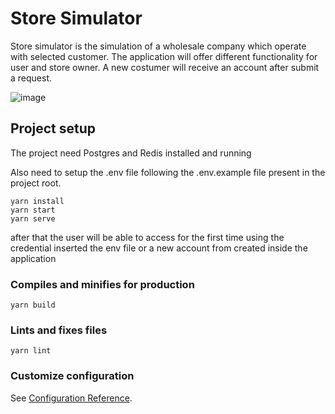 # Store Simulator

Store simulator is the simulation of a wholesale company which operate with selected customer.
The application will offer different functionality for user and store owner.
A new costumer will receive an account after submit a request.

![image](src/asset/mainView.png)

## Project setup

The project need Postgres and Redis installed and running

Also need to setup the .env file following the .env.example file present in the project root.

```
yarn install
yarn start
yarn serve
```

after that the user will be able to access for the first time using the credential inserted the env file or a new account from created inside the application


### Compiles and minifies for production
```
yarn build
```

### Lints and fixes files
```
yarn lint
```

### Customize configuration
See [Configuration Reference](https://cli.vuejs.org/config/).
